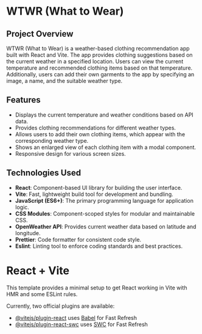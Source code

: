 # WTWR (What to Wear)

## Project Overview

WTWR (What to Wear) is a weather-based clothing recommendation app built with React and Vite. The app provides clothing suggestions based on the current weather in a specified location. Users can view the current temperature and recommended clothing items based on that temperature. Additionally, users can add their own garments to the app by specifying an image, a name, and the suitable weather type.

## Features

- Displays the current temperature and weather conditions based on API data.
- Provides clothing recommendations for different weather types.
- Allows users to add their own clothing items, which appear with the corresponding weather type.
- Shows an enlarged view of each clothing item with a modal component.
- Responsive design for various screen sizes.

## Technologies Used

- **React**: Component-based UI library for building the user interface.
- **Vite**: Fast, lightweight build tool for development and bundling.
- **JavaScript (ES6+)**: The primary programming language for application logic.
- **CSS Modules**: Component-scoped styles for modular and maintainable CSS.
- **OpenWeather API**: Provides current weather data based on latitude and longitude.
- **Prettier**: Code formatter for consistent code style.
- **Eslint**: Linting tool to enforce coding standards and best practices.

# React + Vite

This template provides a minimal setup to get React working in Vite with HMR and some ESLint rules.

Currently, two official plugins are available:

- [@vitejs/plugin-react](https://github.com/vitejs/vite-plugin-react/blob/main/packages/plugin-react/README.md) uses [Babel](https://babeljs.io/) for Fast Refresh
- [@vitejs/plugin-react-swc](https://github.com/vitejs/vite-plugin-react-swc) uses [SWC](https://swc.rs/) for Fast Refresh
